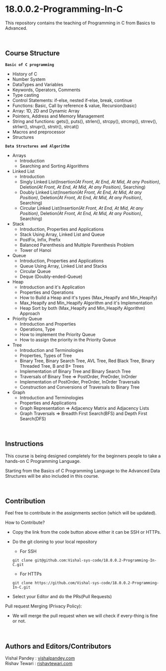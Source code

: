 # 18.0.0.2-Programming-In-C

This repository contains the teaching of Programming in C from Basics to Advanced.

<br>

## Course Structure

<b>```Basic of C programming```</b>

* History of C
* Number System
* DataTypes and Variables
* Keywords, Operators, Comments
* Type casting
* Control Statements: if-else, nested if-else, break, continue
* Functions: Basic, Call by reference & value, Recursion(basic)
* Array: 1D, 2D and Dynamic Array
* Pointers, Address and Memory Management
* String and functions: gets(), puts(), strlen(), strcpy(), strcmp(), strrev(), strlwr(), strupr(), strstr(), strcat()
* Macros and preprocessor
* Structures

<b>```Data Structures and Algorithm```</b>
* Arrays
    * Introduction
    * Searching and Sorting Algorithms
* Linked List
    * Introduction
    * Singly Linked List(Insertion<i>(At Front, At End, At Mid, At any Position)</i>, Deletion<i>(At Front, At End, At Mid, At any Position)</i>, Searching)
    * Doubly Linked List(Insertion<i>(At Front, At End, At Mid, At any Position)</i>, Deletion<i>(At Front, At End, At Mid, At any Position)</i>, Searching)
    * Circular Linked List(Insertion<i>(At Front, At End, At Mid, At any Position)</i>, Deletion<i>(At Front, At End, At Mid, At any Position)</i>, Searching)
* Stack
    * Introduction, Properties and Applications
    * Stack Using Array, Linked List and Queue
    * PostFix, Infix, Prefix
    * Balanced Parenthesis and Multiple Parenthesis Problem
    * Tower of Hanoi
* Queue 
    * Introduction, Properties and Applications
    * Queue Using Array, Linked List and Stacks
    * Circular Queue
    * Deque (Doubly-ended-Queue)
* Heap
    * Introduction and it's Application
    * Properties and Operations
    * How to Build a Heap and it's types (Max_Heapify and Min_Heapify)
    * Max_Heapify and Min_Heapify Algorithm and it's Implementation
    * Heap Sort by both (Max_Heapify and Min_Heapify Algorithm) Approach
* Priority Queue
    * Introduction and Properties
    * Operations, Type
    * How to implement the Priority Queue
    * How to assign the priority in the Priority Queue
* Tree
    * Introduction and Terminologies
    * Properties, Types of Tree
    * Binary Tree, Binary Search Tree, AVL Tree, Red Black Tree, Binary Threaded Tree, B and B+ Trees
    * Implementation of Binary Tree and Binary Search Tree
    * Traversals of Binary Tree => PostOrder, PreOrder, InOrder
    * Implementation of PostOrder, PreOrder, InOrder Traversals
    * Construction and Conversions of Traversals to Binary Tree
* Graph
    * Introduction and Terminologies
    * Properties and Applications
    * Graph Representation => Adjacency Matrix and Adjacency Lists
    * Graph Traversals => Breadth First Search(BFS) and Depth First Search(DFS)


<br>

## Instructions

This course is being designed completely for the beginners people to take a hands-on C Programming Language.

Starting from the Basics of C Programming Language to the Advanced Data Structures will be also included in this course.

<br>

## Contribution

Feel free to contribute in the assignments section (which will be updated). 

How to Contribute? <br>
    
* Copy the link from the code button above either it can be SSH or HTTPs.
* Do the git cloning to your local repository

    * For SSH 
    ```
    git clone git@github.com:Vishal-sys-code/18.0.0.2-Programming-In-C.git
    ```

    * For HTTPs 
    ```
    git clone https://github.com/Vishal-sys-code/18.0.0.2-Programming-In-C.git
    ```
* Select your Editor and do the PRs(Pull Requests)

Pull request Merging (Privacy Policy): 

* We will merge the pull request when we will check if every-thing is fine or not.

<br>

## Authors and Editors/Contributors
Vishal Pandey : <a href = "vishal-sys-code.github.io">vishalpandey.com</a> <br/>
Rishav Tewari : <a href = "https://github.com/psychopass-me">rishavtewari.com</a>
